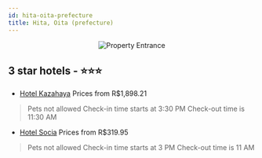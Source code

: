 ```yaml
---
id: hita-oita-prefecture
title: Hita, Oita (prefecture)
---
```


<center><img src="https://i.travelapi.com/hotels/16000000/15610000/15606300/15606224/d0390c63_z.jpg" alt="Property Entrance" /></center>


##  3 star hotels - ⭐️⭐️⭐️

-    [Hotel Kazahaya](https://us.hurb.com/br/hotels/hita/hotel-kazahaya-JNP-JP01558B?cmp=18055) Prices from R$1,898.21
   > Pets not allowed  Check-in time starts at 3:30 PM  Check-out time is 11:30 AM
-    [Hotel Socia](https://us.hurb.com/br/hotels/hita/hotel-socia-JNP-JP00586D?cmp=18055) Prices from R$319.95
   > Pets not allowed  Check-in time starts at 3 PM  Check-out time is 11 AM

